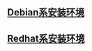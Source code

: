 ## [Debian系安装环境](https://github.com/E5shota/Grasscutter-help/blob/main/Debian%20environment%20installation.md)
## [Redhat系安装环境]()
